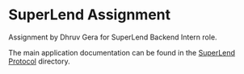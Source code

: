 # SuperLend Assignment

Assignment by Dhruv Gera for SuperLend Backend Intern role.

The main application documentation can be found in the [SuperLend Protocol](./superlend-protocol/) directory. 
